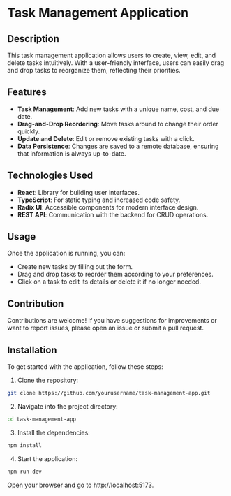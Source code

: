 # Task Management Application

## Description
This task management application allows users to create, view, edit, and delete tasks intuitively. With a user-friendly interface, users can easily drag and drop tasks to reorganize them, reflecting their priorities.

## Features
- **Task Management**: Add new tasks with a unique name, cost, and due date.
- **Drag-and-Drop Reordering**: Move tasks around to change their order quickly.
- **Update and Delete**: Edit or remove existing tasks with a click.
- **Data Persistence**: Changes are saved to a remote database, ensuring that information is always up-to-date.

## Technologies Used
- **React**: Library for building user interfaces.
- **TypeScript**: For static typing and increased code safety.
- **Radix UI**: Accessible components for modern interface design.
- **REST API**: Communication with the backend for CRUD operations.

## Usage
Once the application is running, you can:
- Create new tasks by filling out the form.
- Drag and drop tasks to reorder them according to your preferences.
- Click on a task to edit its details or delete it if no longer needed.

## Contribution
Contributions are welcome! If you have suggestions for improvements or want to report issues, please open an issue or submit a pull request.

## Installation
To get started with the application, follow these steps:

1. Clone the repository:
```bash
git clone https://github.com/yourusername/task-management-app.git
```
2. Navigate into the project directory:
```bash
cd task-management-app
```
3. Install the dependencies:
```bash
npm install
```
4. Start the application:
```bash
npm run dev
```

Open your browser and go to http://localhost:5173.